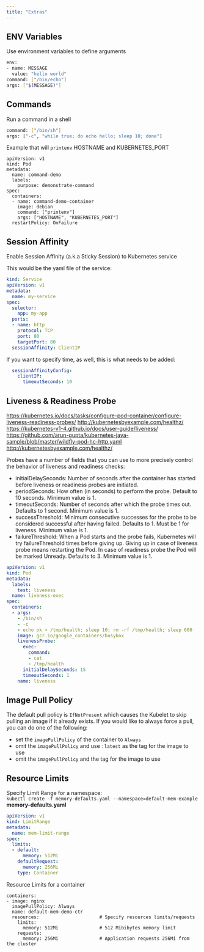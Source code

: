 ```yaml
---
title: "Extras"
---
```


## ENV Variables
Use environment variables to define arguments
```bash
env:
- name: MESSAGE
  value: "hello world"
command: ["/bin/echo"]
args: ["$(MESSAGE)"]
```

## Commands
Run a command in a shell
```bash
command: ["/bin/sh"]
args: ["-c", "while true; do echo hello; sleep 10; done"]
```

Example that will ``printenv`` HOSTNAME and KUBERNETES_PORT
```yaml{10}
apiVersion: v1
kind: Pod
metadata:
  name: command-demo
  labels:
    purpose: demonstrate-command
spec:
  containers:
  - name: command-demo-container
    image: debian
    command: ["printenv"]
    args: ["HOSTNAME", "KUBERNETES_PORT"]
  restartPolicy: OnFailure
```

## Session Affinity
Enable Session Affinity (a.k.a Sticky Session) to Kubernetes service

This would be the yaml file of the service:
```yaml
kind: Service
apiVersion: v1
metadata:
  name: my-service
spec:
  selector:
    app: my-app
  ports:
  - name: http
    protocol: TCP
    port: 80
    targetPort: 80
  sessionAffinity: ClientIP
  ```

If you want to specify time, as well, this is what needs to be added:
```yaml
  sessionAffinityConfig:
    clientIP:
      timeoutSeconds: 10
  ```

## Liveness & Readiness Probe

https://kubernetes.io/docs/tasks/configure-pod-container/configure-liveness-readiness-probes/
http://kubernetesbyexample.com/healthz/
https://kubernetes-v1-4.github.io/docs/user-guide/liveness/
https://github.com/arun-gupta/kubernetes-java-sample/blob/master/wildfly-pod-hc-http.yaml
http://kubernetesbyexample.com/healthz/

Probes have a number of fields that you can use to more precisely control the behavior of liveness and readiness checks:

- initialDelaySeconds: Number of seconds after the container has started before liveness or readiness probes are initiated.
- periodSeconds: How often (in seconds) to perform the probe. Default to 10 seconds. Minimum value is 1.
- timeoutSeconds: Number of seconds after which the probe times out. Defaults to 1 second. Minimum value is 1.
- successThreshold: Minimum consecutive successes for the probe to be considered successful after having failed. Defaults to 1. Must be 1 for liveness. Minimum value is 1.
- failureThreshold: When a Pod starts and the probe fails, Kubernetes will try failureThreshold times before giving up. Giving up in case of liveness probe means restarting the Pod. In case of readiness probe the Pod will be marked Unready. Defaults to 3. Minimum value is 1.

```yaml
apiVersion: v1
kind: Pod
metadata:
  labels:
    test: liveness
  name: liveness-exec
spec:
  containers:
  - args:
    - /bin/sh
    - -c
    - echo ok > /tmp/health; sleep 10; rm -rf /tmp/health; sleep 600
    image: gcr.io/google_containers/busybox
    livenessProbe:
      exec:
        command:
        - cat
        - /tmp/health
      initialDelaySeconds: 15
      timeoutSeconds: 1
    name: liveness
```

## Image Pull Policy
The default pull policy is ``IfNotPresent`` which causes the Kubelet to skip pulling an image if it already exists. If you would like to always force a pull, you can do one of the following:
- set the ``imagePullPolicy`` of the container to ``Always``
- omit the ``imagePullPolicy`` and use ``:latest`` as the tag for the image to use
- omit the ``imagePullPolicy`` and the tag for the image to use

## Resource Limits

Specify Limit Range for a namespace:  
``kubectl create -f memory-defaults.yaml --namespace=default-mem-example``
**memory-defaults.yaml**
```yaml
apiVersion: v1
kind: LimitRange
metadata:
  name: mem-limit-range
spec:
  limits:
  - default:
      memory: 512Mi
    defaultRequest:
      memory: 256Mi
    type: Container
```

Resource Limits for a container
```yaml{5}
containers:
- image: nginx
  imagePullPolicy: Always
  name: default-mem-demo-ctr
  resources:                      # Specify resources limits/requests
    limits:
      memory: 512Mi               # 512 Mibibytes memory limit
    requests:
      memory: 256Mi               # Application requests 256Mi from the cluster
```
